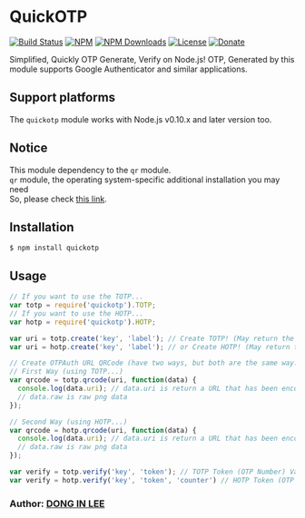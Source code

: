 # QuickOTP

[![Build Status](https://travis-ci.org/donginl/quickotp.svg?branch=master)](https://travis-ci.org/donginl/quickotp)
[![NPM](https://img.shields.io/npm/v/quickotp.svg)](https://npmjs.org/package/quickotp)
[![NPM Downloads](https://img.shields.io/npm/dm/quickotp.svg)](https://npmjs.org/package/quickotp)
[![License](https://img.shields.io/badge/license-MIT-yellow.svg)](https://github.com/donginl/quickotp/blob/master/LICENSE)
[![Donate](https://img.shields.io/gratipay/donginl.svg)](https://gratipay.com/donginl)

Simplified, Quickly OTP Generate, Verify on Node.js!
OTP, Generated by this module supports Google Authenticator and similar applications.

## Support platforms
The `quickotp` module works with Node.js v0.10.x and later version too.

## Notice
This module dependency to the `qr` module.<br>
`qr` module, the operating system-specific additional installation you may need<br>
So, please check [this link](https://www.npmjs.com/package/qr).

## Installation
```
$ npm install quickotp
```

## Usage

```js
// If you want to use the TOTP...
var totp = require('quickotp').TOTP;
// If you want to use the HOTP...
var hotp = require('quickotp').HOTP;

var uri = totp.create('key', 'label'); // Create TOTP! (May return the URL with "otpauth" schema)
var uri = hotp.create('key', 'label'); // or Create HOTP! (May return the URL with "otpauth" schema)

// Create OTPAuth URL QRCode (have two ways, but both are the same way.)
// First Way (using TOTP...)
var qrcode = totp.qrcode(uri, function(data) {
  console.log(data.uri); // data.uri is return a URL that has been encoded QRCode in Base64. (Content-Type: image/png)
  // data.raw is raw png data
});

// Second Way (using HOTP...)
var qrcode = hotp.qrcode(uri, function(data) {
  console.log(data.uri); // data.uri is return a URL that has been encoded QRCode in Base64. (Content-Type: image/png)
  // data.raw is raw png data
});

var verify = totp.verify('key', 'token'); // TOTP Token (OTP Number) Valid check (If valid : return to 'true', invalid : return to false)
var verify = hotp.verify('key', 'token', 'counter') // HOTP Token (OTP Number) Valid check (If valid : return to 'true', invalid : return to false)
```

### Author: [DONG IN LEE](https://github.com/donginl)
